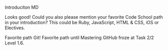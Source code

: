 Introduciton MD

Looks good! Could you also please mention your favorite Code School path in your introduction? This could be Ruby, JavaScript, HTML & CSS, iOS or Electives.

Favorite path Git! Favorite path until Mastering GitHub froze at Task 2/2 Level 1.6.
